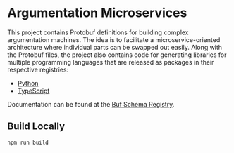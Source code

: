 # Argumentation Microservices

This project contains Protobuf definitions for building complex argumentation machines.
The idea is to facilitate a microservice-oriented architecture where individual parts can be swapped out easily.
Along with the Protobuf files, the project also contains code for generating libraries for multiple programming languages that are released as packages in their respective registries:

- [Python](https://pypi.org/project/arg-services/)
- [TypeScript](https://www.npmjs.com/package/arg-services)

Documentation can be found at the [Buf Schema Registry](https://buf.build/recap/arg-services).

## Build Locally

`npm run build`
